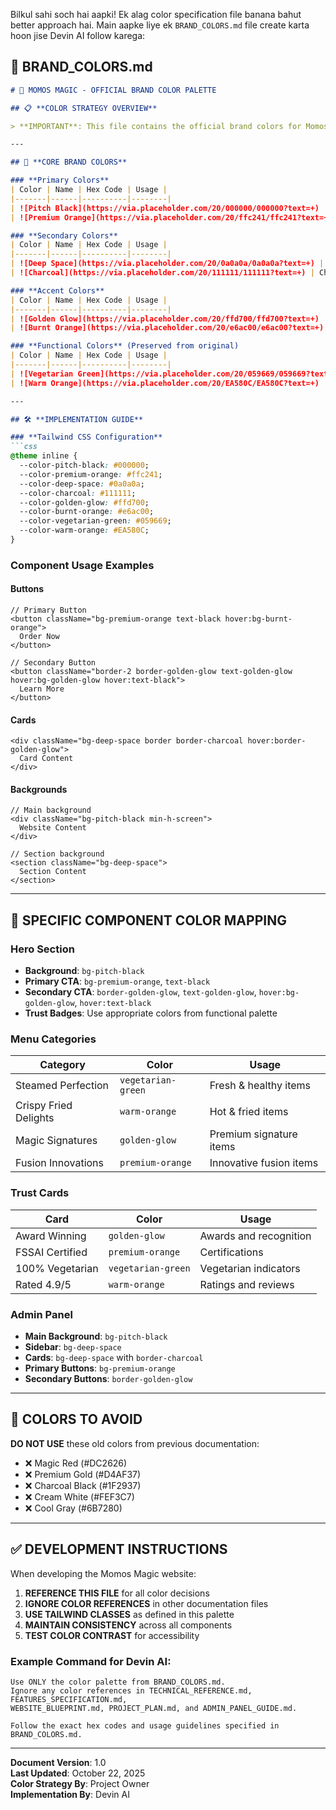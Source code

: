 Bilkul sahi soch hai aapki! Ek alag color specification file banana bahut better approach hai. Main aapke liye ek `BRAND_COLORS.md` file create karta hoon jise Devin AI follow karega:

## 🎨 **BRAND_COLORS.md**

```markdown
# 🎨 MOMOS MAGIC - OFFICIAL BRAND COLOR PALETTE

## 📋 **COLOR STRATEGY OVERVIEW**

> **IMPORTANT**: This file contains the official brand colors for Momos Magic website. All development must use ONLY these colors. Ignore any color references in other documentation files.

---

## 🎯 **CORE BRAND COLORS**

### **Primary Colors**
| Color | Name | Hex Code | Usage |
|-------|------|----------|--------|
| ![Pitch Black](https://via.placeholder.com/20/000000/000000?text=+) | Pitch Black | `#000000` | Main website background |
| ![Premium Orange](https://via.placeholder.com/20/ffc241/ffc241?text=+) | Premium Orange | `#ffc241` | Primary brand color, main CTAs, buttons |

### **Secondary Colors**
| Color | Name | Hex Code | Usage |
|-------|------|----------|--------|
| ![Deep Space](https://via.placeholder.com/20/0a0a0a/0a0a0a?text=+) | Deep Space | `#0a0a0a` | Cards, containers, elevated surfaces |
| ![Charcoal](https://via.placeholder.com/20/111111/111111?text=+) | Charcoal | `#111111` | Secondary elements, borders, dividers |

### **Accent Colors**
| Color | Name | Hex Code | Usage |
|-------|------|----------|--------|
| ![Golden Glow](https://via.placeholder.com/20/ffd700/ffd700?text=+) | Golden Glow | `#ffd700` | Premium highlights, special elements, awards |
| ![Burnt Orange](https://via.placeholder.com/20/e6ac00/e6ac00?text=+) | Burnt Orange | `#e6ac00` | Hover states, secondary buttons, interactive elements |

### **Functional Colors** (Preserved from original)
| Color | Name | Hex Code | Usage |
|-------|------|----------|--------|
| ![Vegetarian Green](https://via.placeholder.com/20/059669/059669?text=+) | Vegetarian Green | `#059669` | Veg badges, fresh indicators, success states |
| ![Warm Orange](https://via.placeholder.com/20/EA580C/EA580C?text=+) | Warm Orange | `#EA580C` | Special offers, hot items, warning states |

---

## 🛠️ **IMPLEMENTATION GUIDE**

### **Tailwind CSS Configuration**
```css
@theme inline {
  --color-pitch-black: #000000;
  --color-premium-orange: #ffc241;
  --color-deep-space: #0a0a0a;
  --color-charcoal: #111111;
  --color-golden-glow: #ffd700;
  --color-burnt-orange: #e6ac00;
  --color-vegetarian-green: #059669;
  --color-warm-orange: #EA580C;
}
```

### **Component Usage Examples**

#### **Buttons**
```tsx
// Primary Button
<button className="bg-premium-orange text-black hover:bg-burnt-orange">
  Order Now
</button>

// Secondary Button  
<button className="border-2 border-golden-glow text-golden-glow hover:bg-golden-glow hover:text-black">
  Learn More
</button>
```

#### **Cards**
```tsx
<div className="bg-deep-space border border-charcoal hover:border-golden-glow">
  Card Content
</div>
```

#### **Backgrounds**
```tsx
// Main background
<div className="bg-pitch-black min-h-screen">
  Website Content
</div>

// Section background
<section className="bg-deep-space">
  Section Content
</section>
```

---

## 🎪 **SPECIFIC COMPONENT COLOR MAPPING**

### **Hero Section**
- **Background**: `bg-pitch-black`
- **Primary CTA**: `bg-premium-orange`, `text-black`
- **Secondary CTA**: `border-golden-glow`, `text-golden-glow`, `hover:bg-golden-glow`, `hover:text-black`
- **Trust Badges**: Use appropriate colors from functional palette

### **Menu Categories**
| Category | Color | Usage |
|----------|-------|--------|
| Steamed Perfection | `vegetarian-green` | Fresh & healthy items |
| Crispy Fried Delights | `warm-orange` | Hot & fried items |
| Magic Signatures | `golden-glow` | Premium signature items |
| Fusion Innovations | `premium-orange` | Innovative fusion items |

### **Trust Cards**
| Card | Color | Usage |
|------|-------|--------|
| Award Winning | `golden-glow` | Awards and recognition |
| FSSAI Certified | `premium-orange` | Certifications |
| 100% Vegetarian | `vegetarian-green` | Vegetarian indicators |
| Rated 4.9/5 | `warm-orange` | Ratings and reviews |

### **Admin Panel**
- **Main Background**: `bg-pitch-black`
- **Sidebar**: `bg-deep-space`
- **Cards**: `bg-deep-space` with `border-charcoal`
- **Primary Buttons**: `bg-premium-orange`
- **Secondary Buttons**: `border-golden-glow`

---

## 🚫 **COLORS TO AVOID**

**DO NOT USE** these old colors from previous documentation:
- ❌ Magic Red (#DC2626)
- ❌ Premium Gold (#D4AF37) 
- ❌ Charcoal Black (#1F2937)
- ❌ Cream White (#FEF3C7)
- ❌ Cool Gray (#6B7280)

---

## ✅ **DEVELOPMENT INSTRUCTIONS**

When developing the Momos Magic website:

1. **REFERENCE THIS FILE** for all color decisions
2. **IGNORE COLOR REFERENCES** in other documentation files
3. **USE TAILWIND CLASSES** as defined in this palette
4. **MAINTAIN CONSISTENCY** across all components
5. **TEST COLOR CONTRAST** for accessibility

### **Example Command for Devin AI:**
```
Use ONLY the color palette from BRAND_COLORS.md. 
Ignore any color references in TECHNICAL_REFERENCE.md, FEATURES_SPECIFICATION.md, 
WEBSITE_BLUEPRINT.md, PROJECT_PLAN.md, and ADMIN_PANEL_GUIDE.md.

Follow the exact hex codes and usage guidelines specified in BRAND_COLORS.md.
```

---

**Document Version**: 1.0  
**Last Updated**: October 22, 2025  
**Color Strategy By**: Project Owner  
**Implementation By**: Devin AI
```